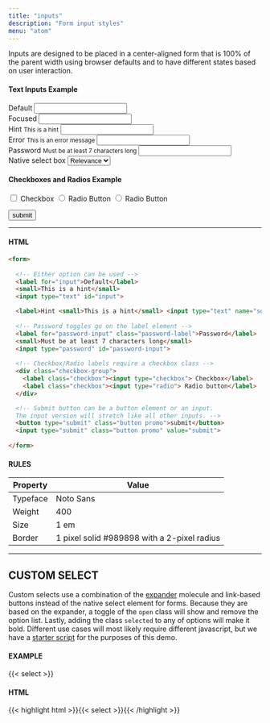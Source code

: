 ```yaml
---
title: "inputs"
description: "Form input styles"
menu: "atom"
---
```


Inputs are designed to be placed in a center-aligned form that is 100% of the parent width using browser defaults and to have different states based on user interaction.

#### Text Inputs Example

<form style="grid-template-columns: 400px;">
  <div>
    <label for="default-input">Default</label>
    <input type="text" id="default-input">
  </div>
  <div>
    <label for="focused-input">Focused</label>
    <input type="text" class="focus">
  </div>
  <div>
    <label for="hint-input">Hint</label>
    <small>This is a hint</small>     
    <input type="text" id="hint-input">
  </div>
  <div>
    <label for="error-input">Error</label>
    <small class="error" for="error-input">This is an error message</small>     
    <input type="text" id="error-input" class="is-invalid">
  </div>
  <div>
    <label for="password-input" class="password-label">Password</label>
    <small>Must be at least 7 characters long</small>    
    <input type="password" class="password">
  </div>
  <div>
    <label for="native-select">Native select box</label>
    <select>
      <option value="Relevance">Relevance</option>
      <option value="Newest">Newest</option>
      <option value="Oldest">Oldest</option>
    </select>
  </div>

  <div class="checkbox-group">
    <h4>Checkboxes and Radios Example</h4>
    <label class="checkbox"><input type="checkbox"> Checkbox</label>
    <label class="checkbox"><input type="radio" name="radio"> Radio Button</label>
    <label class="checkbox"><input type="radio" name="radio"> Radio Button</label>
  </div> 
  
  <button id="button" type="submit" class="button promo">submit</button>   
</form>  

---
  
#### HTML
```html
<form>
 
  <!-- Either option can be used -->
  <label for="input">Default</label>
  <small>This is a hint</small>           
  <input type="text" id="input">

  <label>Hint <small>This is a hint</small> <input type="text" name="something"></label>
  
  <!-- Password toggles go on the label element -->
  <label for="password-input" class="password-label">Password</label>
  <small>Must be at least 7 characters long</small>    
  <input type="password" id="password-input">
  
  <!-- Checkbox/Radio labels require a checkbox class -->
  <div class="checkbox-group">
    <label class="checkbox"><input type="checkbox"> Checkbox</label>
    <label class="checkbox"><input type="radio"> Radio button</label>
  </div>

  <!-- Submit button can be a button element or an input. 
  The input version will stretch like all other inputs. -->
  <button type="submit" class="button promo">submit</button>  
  <input type="submit" class="button promo" value="submit">
  
</form>
```

#### RULES

| Property | Value |
| --- | --- |
| Typeface | Noto Sans |
| Weight | 400 |
| Size | 1 em |
| Border | 1 pixel solid #989898 with a 2-pixel radius |

---

## CUSTOM SELECT

Custom selects use a combination of the [expander](../expander) molecule and link-based buttons instead of the native select element for forms. Because they are based on the expander, a toggle of the `open` class will show and remove the option list. Lastly, adding the class `selected` to any of options will make it bold. Different use cases will most likely require different javascript, but we have a [starter script](/js/select.js) for the purposes of this demo.

#### EXAMPLE


<div class="grid" style="grid-template-columns: 300px 1fr;">
<form>
{{< select >}}
</form>
</div>

<script async src="/js/select.js"></script>

#### HTML

{{< highlight html >}}{{< select >}}{{< /highlight >}}

<script async src="/js/forms.js"></script>
